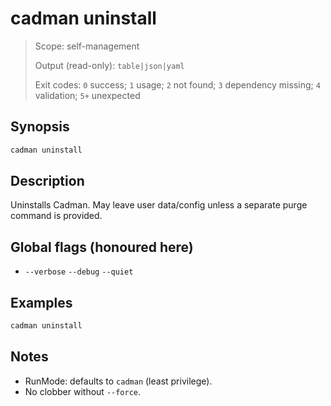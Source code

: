 # cadman uninstall

> Scope: self-management
> 
> Output (read-only): `table|json|yaml`
> 
> Exit codes: `0` success; `1` usage; `2` not found; `3` dependency missing; `4` validation; `5+` unexpected

## Synopsis
```bash
cadman uninstall
```

## Description
Uninstalls Cadman. May leave user data/config unless a separate purge command is provided.

## Global flags (honoured here)
- `--verbose` `--debug` `--quiet`

## Examples
```bash
cadman uninstall
```

## Notes
- RunMode: defaults to `cadman` (least privilege).
- No clobber without `--force`.
